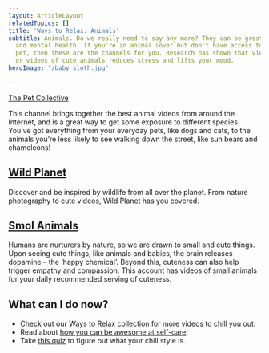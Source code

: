 ```yaml
---
layout: ArticleLayout
relatedTopics: []
title: 'Ways to Relax: Animals'
subtitle: Animals. Do we really need to say any more? They can be great for your wellbeing
  and mental health. If you’re an animal lover but don’t have access to a real-life
  pet, then these are the channels for you. Research has shown that viewing pictures
  or videos of cute animals reduces stress and lifts your mood.
heroImage: "/baby sloth.jpg"

---
```

[The Pet Collective](https://www.youtube.com/user/ThePetCollective/featured)

This channel brings together the best animal videos from around the Internet, and is a great way to get some exposure to different species. You’ve got everything from your everyday pets, like dogs and cats, to the animals you’re less likely to see walking down the street, like sun bears and chameleons!

## [Wild Planet](https://www.instagram.com/wild.planet/)

Discover and be inspired by wildlife from all over the planet. From nature photography to cute videos, Wild Planet has you covered.

## [Smol Animals](https://www.instagram.com/animsmols/)

Humans are nurturers by nature, so we are drawn to small and cute things. Upon seeing cute things, like animals and babies, the brain releases dopamine – the ‘happy chemical’. Beyond this, cuteness can also help trigger empathy and compassion. This account has videos of small animals for your daily recommended serving of cuteness.

## What can I do now?

* Check out our [Ways to Relax collection](https://au.reachout.com/collections/ways-to-relax) for more videos to chill you out.
* Read about [how you can be awesome at self-care](https://au.reachout.com/articles/how-to-be-awesome-at-self-care).
* Take [this quiz](https://au.reachout.com/articles/whats-your-chill-style) to figure out what your chill style is.